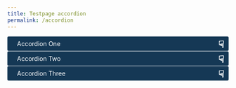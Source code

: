 ```yaml
---
title: Testpage accordion
permalink: /accordion
---
```


<html>

<head>
<meta charset="utf-8">
<title>CSS Accordion</title>

<style>

input {
    display: none;
}

label {
    display: block;    
    padding: 8px 22px;
    margin: 0 0 1px 0;
    cursor: pointer;
    background: #153855;
    border-radius: 3px;
    color: #FFF;
    transition: ease .5s;
	position: relative;
}

label:hover {
    background: #4E8774;
}

label::after {
	font-family: "Font Awesome 5 Free";
	content: '\261F';
	font-weight: bold;
	font-size: 22px;
	position: absolute;
	right: 10px;
	top: 6px;
}

input:checked + label::after {
	content: '\261F';
}

.content {
    background: #FFFFFF;
    padding: 10px 25px;
    border: 1px solid #A7A7A7;
    margin: 0 0 1px 0;
    border-radius: 3px;
}

input + label + .content {
    display: none;
}

input:checked + label + .content {
    display: block;
}

</style>

</head>

<body>

<input type="checkbox" id="title1" />
<label for="title1">Accordion One</label>

<div class="content">
<p>Your content goes here.</p>
</div>

<input type="checkbox" id="title2" />
<label for="title2">Accordion Two</label>

<div class="content">
<p>Your content goes here.</p>
</div>

<input type="checkbox" id="title3" />
<label for="title3">Accordion Three</label>

<div class="content">
<p>Your content goes here.</p>
</div>

</body>
